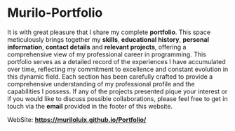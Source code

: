 # Murilo-Portfolio
 
 It is with great pleasure that I share my complete **portfolio**. This space meticulously brings together my **skills**, **educational history**, **personal information**, **contact details** and **relevant projects**, offering a comprehensive view of my professional career in programming.
 This portfolio serves as a detailed record of the experiences I have accumulated over time, reflecting my commitment to excellence and constant evolution in this dynamic field. Each section has been carefully crafted to provide a comprehensive understanding of my professional profile and the capabilities I possess.
 If any of the projects presented pique your interest or if you would like to discuss possible collaborations, please feel free to get in touch via the **email** provided in the footer of this website.

 WebSite: **https://muriloluix.github.io/Portfolio/**
